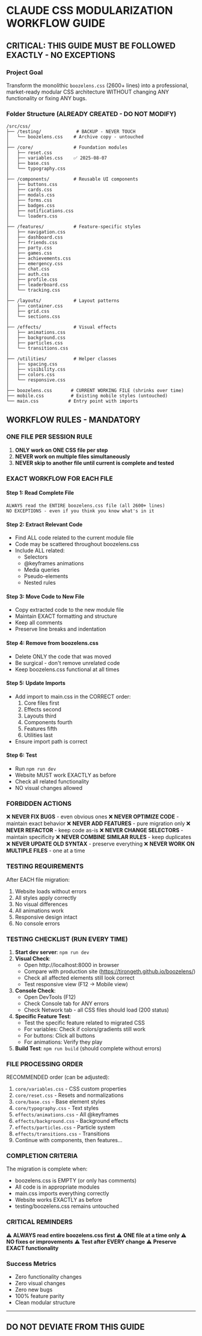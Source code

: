 # CLAUDE CSS MODULARIZATION WORKFLOW GUIDE

## CRITICAL: THIS GUIDE MUST BE FOLLOWED EXACTLY - NO EXCEPTIONS

### Project Goal
Transform the monolithic `boozelens.css` (2600+ lines) into a professional, market-ready modular CSS architecture WITHOUT changing ANY functionality or fixing ANY bugs.

### Folder Structure (ALREADY CREATED - DO NOT MODIFY)
```
/src/css/
├── /testing/             # BACKUP - NEVER TOUCH
│   └── boozelens.css    # Archive copy - untouched
│
├── /core/               # Foundation modules
│   ├── reset.css
│   ├── variables.css    ✅ 2025-08-07 
│   ├── base.css
│   └── typography.css
│
├── /components/         # Reusable UI components
│   ├── buttons.css
│   ├── cards.css
│   ├── modals.css
│   ├── forms.css
│   ├── badges.css
│   ├── notifications.css
│   └── loaders.css
│
├── /features/           # Feature-specific styles
│   ├── navigation.css
│   ├── dashboard.css
│   ├── friends.css
│   ├── party.css
│   ├── games.css
│   ├── achievements.css
│   ├── emergency.css
│   ├── chat.css
│   ├── auth.css
│   ├── profile.css
│   ├── leaderboard.css
│   └── tracking.css
│
├── /layouts/            # Layout patterns
│   ├── container.css
│   ├── grid.css
│   └── sections.css
│
├── /effects/            # Visual effects
│   ├── animations.css
│   ├── background.css
│   ├── particles.css
│   └── transitions.css
│
├── /utilities/          # Helper classes
│   ├── spacing.css
│   ├── visibility.css
│   ├── colors.css
│   └── responsive.css
│
├── boozelens.css       # CURRENT WORKING FILE (shrinks over time)
├── mobile.css          # Existing mobile styles (untouched)
└── main.css           # Entry point with imports
```

## WORKFLOW RULES - MANDATORY

### ONE FILE PER SESSION RULE
1. **ONLY work on ONE CSS file per step**
2. **NEVER work on multiple files simultaneously**
3. **NEVER skip to another file until current is complete and tested**

### EXACT WORKFLOW FOR EACH FILE

#### Step 1: Read Complete File
```
ALWAYS read the ENTIRE boozelens.css file (all 2600+ lines)
NO EXCEPTIONS - even if you think you know what's in it
```

#### Step 2: Extract Relevant Code
- Find ALL code related to the current module file
- Code may be scattered throughout boozelens.css
- Include ALL related:
  - Selectors
  - @keyframes animations
  - Media queries
  - Pseudo-elements
  - Nested rules

#### Step 3: Move Code to New File
- Copy extracted code to the new module file
- Maintain EXACT formatting and structure
- Keep all comments
- Preserve line breaks and indentation

#### Step 4: Remove from boozelens.css
- Delete ONLY the code that was moved
- Be surgical - don't remove unrelated code
- Keep boozelens.css functional at all times

#### Step 5: Update Imports
- Add import to main.css in the CORRECT order:
  1. Core files first
  2. Effects second
  3. Layouts third
  4. Components fourth
  5. Features fifth
  6. Utilities last
- Ensure import path is correct

#### Step 6: Test
- Run `npm run dev`
- Website MUST work EXACTLY as before
- Check all related functionality
- NO visual changes allowed

### FORBIDDEN ACTIONS

❌ **NEVER FIX BUGS** - even obvious ones
❌ **NEVER OPTIMIZE CODE** - maintain exact behavior
❌ **NEVER ADD FEATURES** - pure migration only
❌ **NEVER REFACTOR** - keep code as-is
❌ **NEVER CHANGE SELECTORS** - maintain specificity
❌ **NEVER COMBINE SIMILAR RULES** - keep duplicates
❌ **NEVER UPDATE OLD SYNTAX** - preserve everything
❌ **NEVER WORK ON MULTIPLE FILES** - one at a time

### TESTING REQUIREMENTS

After EACH file migration:
1. Website loads without errors
2. All styles apply correctly
3. No visual differences
4. All animations work
5. Responsive design intact
6. No console errors

### TESTING CHECKLIST (RUN EVERY TIME)

1. **Start dev server**: `npm run dev`
2. **Visual Check**:
   - Open http://localhost:8000 in browser
   - Compare with production site (https://tirongeth.github.io/boozelens/)
   - Check all affected elements still look correct
   - Test responsive view (F12 → Mobile view)
3. **Console Check**:
   - Open DevTools (F12)
   - Check Console tab for ANY errors
   - Check Network tab - all CSS files should load (200 status)
4. **Specific Feature Test**:
   - Test the specific feature related to migrated CSS
   - For variables: Check if colors/gradients still work
   - For buttons: Click all buttons
   - For animations: Verify they play
5. **Build Test**: `npm run build` (should complete without errors)

### FILE PROCESSING ORDER

RECOMMENDED order (can be adjusted):
1. `core/variables.css` - CSS custom properties
2. `core/reset.css` - Resets and normalizations
3. `core/base.css` - Base element styles
4. `core/typography.css` - Text styles
5. `effects/animations.css` - All @keyframes
6. `effects/background.css` - Background effects
7. `effects/particles.css` - Particle system
8. `effects/transitions.css` - Transitions
9. Continue with components, then features...

### COMPLETION CRITERIA

The migration is complete when:
- boozelens.css is EMPTY (or only has comments)
- All code is in appropriate modules
- main.css imports everything correctly
- Website works EXACTLY as before
- testing/boozelens.css remains untouched

### CRITICAL REMINDERS

⚠️ **ALWAYS read entire boozelens.css first**
⚠️ **ONE file at a time only**
⚠️ **NO fixes or improvements**
⚠️ **Test after EVERY change**
⚠️ **Preserve EXACT functionality**

### Success Metrics
- Zero functionality changes
- Zero visual changes
- Zero new bugs
- 100% feature parity
- Clean modular structure

---

## DO NOT DEVIATE FROM THIS GUIDE